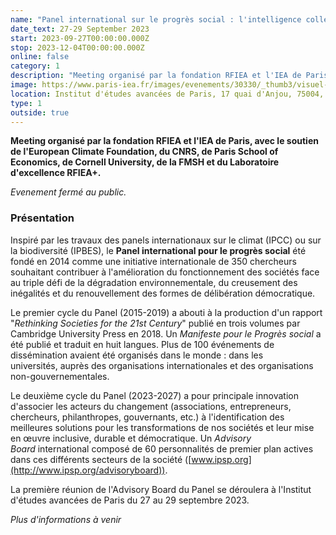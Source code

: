 ```yaml
---
name: "Panel international sur le progrès social : l'intelligence collective en action " 
date_text: 27-29 September 2023
start: 2023-09-27T00:00:00.000Z
stop: 2023-12-04T00:00:00.000Z
online: false
category: 1
description: "Meeting organisé par la fondation RFIEA et l'IEA de Paris, avec le soutien de l'European Climate Foundation, du CNRS, de Paris School of Economics, de Cornell University, de la FMSH et du Laboratoire d'excellence RFIEA+"
image: https://www.paris-iea.fr/images/evenements/30330/_thumb3/visuel-ipsp-rfiea.jpg
location: Institut d'études avancées de Paris, 17 quai d'Anjou, 75004, Paris
type: 1
outside: true
---
```

**Meeting organisé par la fondation RFIEA et l'IEA de Paris, avec le soutien de l'European Climate Foundation, du CNRS, de Paris School of Economics, de Cornell University, de la FMSH et du Laboratoire d'excellence RFIEA+.**

*Evenement fermé au public.*

### Présentation

Inspiré par les travaux des panels internationaux sur le climat (IPCC) ou sur la biodiversité (IPBES), le **Panel international pour le progrès social** été fondé en 2014 comme une initiative internationale de 350 chercheurs souhaitant contribuer à l'amélioration du fonctionnement des sociétés face au triple défi de la dégradation environnementale, du creusement des inégalités et du renouvellement des formes de délibération démocratique.  

Le premier cycle du Panel (2015-2019) a abouti à la production d'un rapport "*Rethinking Societies for the 21st Century*" publié en trois volumes par Cambridge University Press en 2018. Un *Manifeste pour le Progrès social* a été publié et traduit en huit langues. Plus de 100 événements de dissémination avaient été organisés dans le monde : dans les universités, auprès des organisations internationales et des organisations non-gouvernementales. 

Le deuxième cycle du Panel (2023-2027) a pour principale innovation d'associer les acteurs du changement (associations, entrepreneurs, chercheurs, philanthropes, gouvernants, etc.) à l'identification des meilleures solutions pour les transformations de nos sociétés et leur mise en œuvre inclusive, durable et démocratique. Un *Advisory Board* international composé de 60 personnalités de premier plan actives dans ces différents secteurs de la société ([www.ipsp.org](http://www.ipsp.org/advisoryboard)).

La première réunion de l'Advisory Board du Panel se déroulera à l'Institut d'études avancées de Paris du 27 au 29 septembre 2023.

*Plus d'informations à venir*